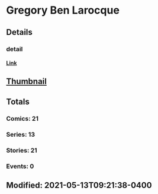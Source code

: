# Gregory Ben Larocque 
## Details
### detail
#### [Link](http://marvel.com/comics/creators/13424/gregory_ben_larocque?utm_campaign=apiRef&utm_source=225578a89fc76f3d20fbffda5d17a88d)
## [Thumbnail](http://i.annihil.us/u/prod/marvel/i/mg/b/40/image_not_available.jpg)
## Totals
### Comics: 21
### Series: 13
### Stories: 21
### Events: 0
## Modified: 2021-05-13T09:21:38-0400